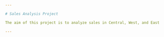 ```yaml
---

# Sales Analysis Project

The aim of this project is to analyze sales in Central, West, and East regions by different employees of a company and show them on a Bar Graph in Power BI.

---
```

